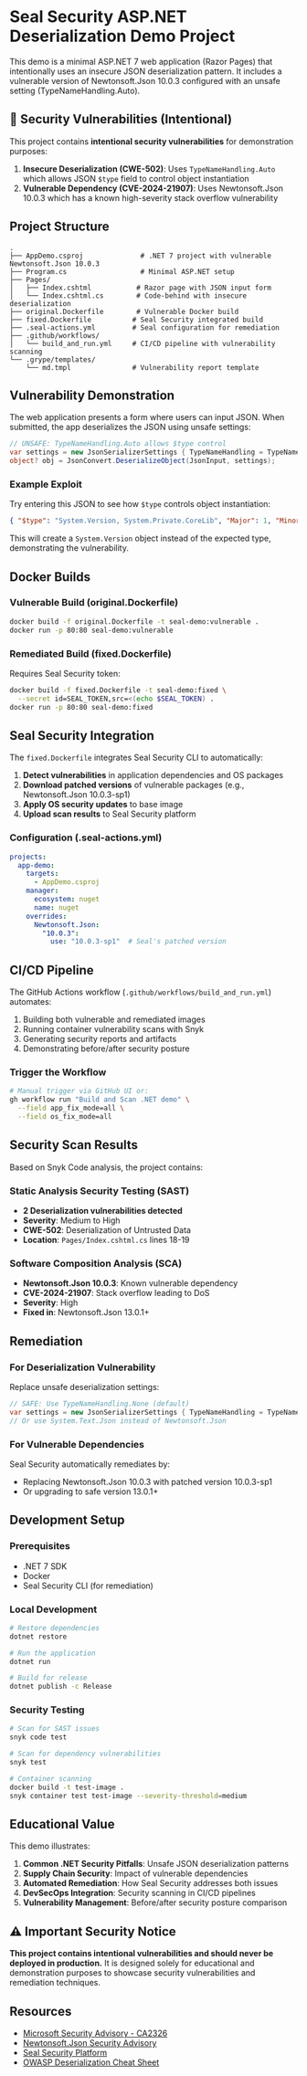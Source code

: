 # Seal Security ASP.NET Deserialization Demo Project

This demo is a minimal ASP.NET 7 web application (Razor Pages) that intentionally uses an insecure JSON deserialization pattern. It includes a vulnerable version of Newtonsoft.Json 10.0.3 configured with an unsafe setting (TypeNameHandling.Auto).

## 🚨 Security Vulnerabilities (Intentional)

This project contains **intentional security vulnerabilities** for demonstration purposes:

1. **Insecure Deserialization (CWE-502)**: Uses `TypeNameHandling.Auto` which allows JSON `$type` field to control object instantiation
2. **Vulnerable Dependency (CVE-2024-21907)**: Uses Newtonsoft.Json 10.0.3 which has a known high-severity stack overflow vulnerability

## Project Structure

```
.
├── AppDemo.csproj              # .NET 7 project with vulnerable Newtonsoft.Json 10.0.3
├── Program.cs                  # Minimal ASP.NET setup
├── Pages/
│   ├── Index.cshtml           # Razor page with JSON input form
│   └── Index.cshtml.cs        # Code-behind with insecure deserialization
├── original.Dockerfile        # Vulnerable Docker build
├── fixed.Dockerfile          # Seal Security integrated build
├── .seal-actions.yml         # Seal configuration for remediation
├── .github/workflows/
│   └── build_and_run.yml     # CI/CD pipeline with vulnerability scanning
└── .grype/templates/
    └── md.tmpl               # Vulnerability report template
```

## Vulnerability Demonstration

The web application presents a form where users can input JSON. When submitted, the app deserializes the JSON using unsafe settings:

```csharp
// UNSAFE: TypeNameHandling.Auto allows $type control
var settings = new JsonSerializerSettings { TypeNameHandling = TypeNameHandling.Auto };
object? obj = JsonConvert.DeserializeObject(JsonInput, settings);
```

### Example Exploit

Try entering this JSON to see how `$type` controls object instantiation:

```json
{ "$type": "System.Version, System.Private.CoreLib", "Major": 1, "Minor": 2, "Build": 3, "Revision": 4 }
```

This will create a `System.Version` object instead of the expected type, demonstrating the vulnerability.

## Docker Builds

### Vulnerable Build (original.Dockerfile)
```bash
docker build -f original.Dockerfile -t seal-demo:vulnerable .
docker run -p 80:80 seal-demo:vulnerable
```

### Remediated Build (fixed.Dockerfile)
Requires Seal Security token:
```bash
docker build -f fixed.Dockerfile -t seal-demo:fixed \
  --secret id=SEAL_TOKEN,src=<(echo $SEAL_TOKEN) .
docker run -p 80:80 seal-demo:fixed
```

## Seal Security Integration

The `fixed.Dockerfile` integrates Seal Security CLI to automatically:

1. **Detect vulnerabilities** in application dependencies and OS packages
2. **Download patched versions** of vulnerable packages (e.g., Newtonsoft.Json 10.0.3-sp1)
3. **Apply OS security updates** to base image
4. **Upload scan results** to Seal Security platform

### Configuration (.seal-actions.yml)

```yaml
projects:
  app-demo:
    targets:
      - AppDemo.csproj
    manager:
      ecosystem: nuget
      name: nuget
    overrides:
      Newtonsoft.Json:
        "10.0.3":
          use: "10.0.3-sp1"  # Seal's patched version
```

## CI/CD Pipeline

The GitHub Actions workflow (`.github/workflows/build_and_run.yml`) automates:

1. Building both vulnerable and remediated images
2. Running container vulnerability scans with Snyk
3. Generating security reports and artifacts
4. Demonstrating before/after security posture

### Trigger the Workflow

```bash
# Manual trigger via GitHub UI or:
gh workflow run "Build and Scan .NET demo" \
  --field app_fix_mode=all \
  --field os_fix_mode=all
```

## Security Scan Results

Based on Snyk Code analysis, the project contains:

### Static Analysis Security Testing (SAST)
- **2 Deserialization vulnerabilities detected**
- **Severity**: Medium to High
- **CWE-502**: Deserialization of Untrusted Data
- **Location**: `Pages/Index.cshtml.cs` lines 18-19

### Software Composition Analysis (SCA)
- **Newtonsoft.Json 10.0.3**: Known vulnerable dependency
- **CVE-2024-21907**: Stack overflow leading to DoS
- **Severity**: High
- **Fixed in**: Newtonsoft.Json 13.0.1+

## Remediation

### For Deserialization Vulnerability
Replace unsafe deserialization settings:
```csharp
// SAFE: Use TypeNameHandling.None (default)
var settings = new JsonSerializerSettings { TypeNameHandling = TypeNameHandling.None };
// Or use System.Text.Json instead of Newtonsoft.Json
```

### For Vulnerable Dependencies
Seal Security automatically remediates by:
- Replacing Newtonsoft.Json 10.0.3 with patched version 10.0.3-sp1
- Or upgrading to safe version 13.0.1+

## Development Setup

### Prerequisites
- .NET 7 SDK
- Docker
- Seal Security CLI (for remediation)

### Local Development
```bash
# Restore dependencies
dotnet restore

# Run the application
dotnet run

# Build for release
dotnet publish -c Release
```

### Security Testing
```bash
# Scan for SAST issues
snyk code test

# Scan for dependency vulnerabilities  
snyk test

# Container scanning
docker build -t test-image .
snyk container test test-image --severity-threshold=medium
```

## Educational Value

This demo illustrates:

1. **Common .NET Security Pitfalls**: Unsafe JSON deserialization patterns
2. **Supply Chain Security**: Impact of vulnerable dependencies
3. **Automated Remediation**: How Seal Security addresses both issues
4. **DevSecOps Integration**: Security scanning in CI/CD pipelines
5. **Vulnerability Management**: Before/after security posture comparison

## ⚠️ Important Security Notice

**This project contains intentional vulnerabilities and should never be deployed in production.** It is designed solely for educational and demonstration purposes to showcase security vulnerabilities and remediation techniques.

## Resources

- [Microsoft Security Advisory - CA2326](https://docs.microsoft.com/en-us/dotnet/fundamentals/code-analysis/quality-rules/ca2326)
- [Newtonsoft.Json Security Advisory](https://github.com/advisories/GHSA-5crp-9r3c-p9vr)
- [Seal Security Platform](https://seal.security)
- [OWASP Deserialization Cheat Sheet](https://cheatsheetseries.owasp.org/cheatsheets/Deserialization_Cheat_Sheet.html)